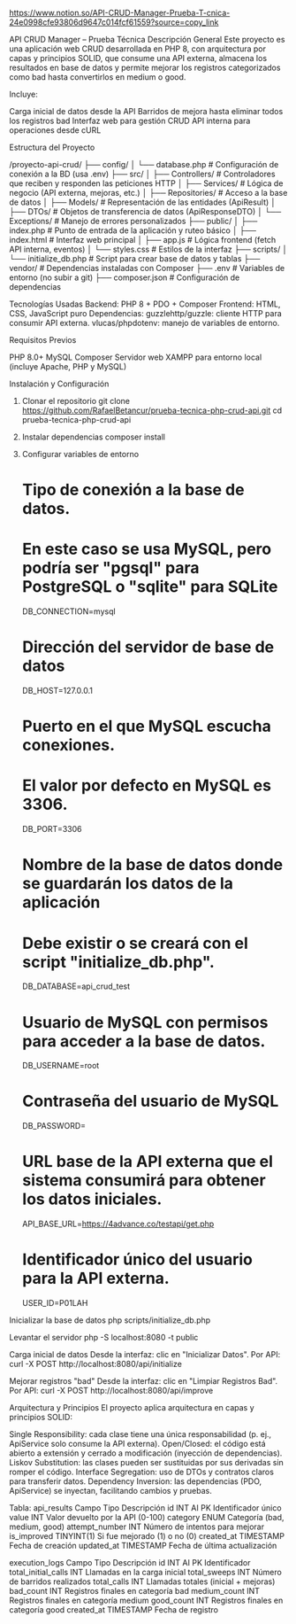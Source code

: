 https://www.notion.so/API-CRUD-Manager-Prueba-T-cnica-24e0998cfe93806d9647c014fcf61559?source=copy_link

API CRUD Manager – Prueba Técnica
Descripción General
Este proyecto es una aplicación web CRUD desarrollada en PHP 8, con arquitectura por capas y principios SOLID, que consume una API externa, almacena los resultados en base de datos y permite mejorar los registros categorizados como bad hasta convertirlos en medium o good.

Incluye:

Carga inicial de datos desde la API
Barridos de mejora hasta eliminar todos los registros bad
Interfaz web para gestión CRUD
API interna para operaciones desde cURL



Estructura del Proyecto

/proyecto-api-crud/
├── config/
│   └── database.php       # Configuración de conexión a la BD (usa .env)
├── src/
│   ├── Controllers/       # Controladores que reciben y responden las peticiones HTTP
│   ├── Services/          # Lógica de negocio (API externa, mejoras, etc.)
│   ├── Repositories/      # Acceso a la base de datos
│   ├── Models/            # Representación de las entidades (ApiResult)
│   ├── DTOs/              # Objetos de transferencia de datos (ApiResponseDTO)
│   └── Exceptions/        # Manejo de errores personalizados
├── public/
│   ├── index.php          # Punto de entrada de la aplicación y ruteo básico
│   ├── index.html         # Interfaz web principal
│   ├── app.js             # Lógica frontend (fetch API interna, eventos)
│   └── styles.css         # Estilos de la interfaz
├── scripts/
│   └── initialize_db.php  # Script para crear base de datos y tablas
├── vendor/                # Dependencias instaladas con Composer
├── .env                   # Variables de entorno (no subir a git)
├── composer.json          # Configuración de dependencias


Tecnologías Usadas
Backend: PHP 8 + PDO + Composer
Frontend: HTML, CSS, JavaScript puro
Dependencias:
guzzlehttp/guzzle: cliente HTTP para consumir API externa.
vlucas/phpdotenv: manejo de variables de entorno.



Requisitos Previos

PHP 8.0+
MySQL
Composer
Servidor web XAMPP para entorno local (incluye Apache, PHP y MySQL)


Instalación y Configuración
1. Clonar el repositorio
	git clone https://github.com/RafaelBetancur/prueba-tecnica-php-crud-api.git
	cd prueba-tecnica-php-crud-api
2. Instalar dependencias
	composer install
3. Configurar variables de entorno
	# Tipo de conexión a la base de datos.
	# En este caso se usa MySQL, pero podría ser "pgsql" para PostgreSQL o "sqlite" para SQLite
	DB_CONNECTION=mysql

	# Dirección del servidor de base de datos
	DB_HOST=127.0.0.1

	# Puerto en el que MySQL escucha conexiones.
	# El valor por defecto en MySQL es 3306.
	DB_PORT=3306

	# Nombre de la base de datos donde se guardarán los datos de la aplicación
	# Debe existir o se creará con el script "initialize_db.php".
	DB_DATABASE=api_crud_test

	# Usuario de MySQL con permisos para acceder a la base de datos.
	DB_USERNAME=root

	# Contraseña del usuario de MySQL
	DB_PASSWORD=

	# URL base de la API externa que el sistema consumirá para obtener los datos iniciales.
	API_BASE_URL=https://4advance.co/testapi/get.php

	# Identificador único del usuario para la API externa.
	USER_ID=P01LAH



Inicializar la base de datos
	php scripts/initialize_db.php



Levantar el servidor
	php -S localhost:8080 -t public



Carga inicial de datos
	Desde la interfaz: clic en "Inicializar Datos".
	Por API: curl -X POST http://localhost:8080/api/initialize



Mejorar registros "bad"
	Desde la interfaz: clic en "Limpiar Registros Bad".
	Por API: curl -X POST http://localhost:8080/api/improve




Arquitectura y Principios
El proyecto aplica arquitectura en capas y principios SOLID:

Single Responsibility: cada clase tiene una única responsabilidad (p. ej., ApiService solo consume la API externa).
Open/Closed: el código está abierto a extensión y cerrado a modificación (inyección de dependencias).
Liskov Substitution: las clases pueden ser sustituidas por sus derivadas sin romper el código.
Interface Segregation: uso de DTOs y contratos claros para transferir datos.
Dependency Inversion: las dependencias (PDO, ApiService) se inyectan, facilitando cambios y pruebas.



Tabla: api_results
Campo			Tipo				Descripción
id			INT AI PK				Identificador único
value			INT				Valor devuelto por la API (0-100)
category			ENUM				Categoría (bad, medium, good)
attempt_number		INT				Número de intentos para mejorar
is_improved		TINYINT(1)			Si fue mejorado (1) o no (0)
created_at		TIMESTAMP			Fecha de creación
updated_at		TIMESTAMP			Fecha de última actualización


execution_logs
Campo			Tipo			Descripción
id			INT AI PK			Identificador
total_initial_calls		INT			Llamadas en la carga inicial
total_sweeps		INT			Número de barridos realizados
total_calls		INT			Llamadas totales (inicial + mejoras)
bad_count		INT			Registros finales en categoría bad
medium_count		INT			Registros finales en categoría medium
good_count		INT			Registros finales en categoría good
created_at		TIMESTAMP		Fecha de registro



